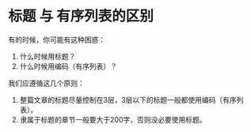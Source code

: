 # 标题 与 有序列表的区别

有的时候，你可能有这种困惑：

1. 什么时候用标题？
2. 什么时候用编码（有序列表）？



我们应遵循这几个原则：

1. 整篇文章的标题尽量控制在3层，3层以下的标题一般都使用编码（有序列表）。
2. 隶属于标题的章节一般要大于200字，否则没必要使用标题。
